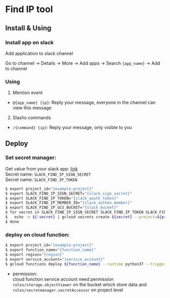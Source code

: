 # Find IP tool


## Install & Using

### Install app on slack


Add application to slack channel

Go to channel -> Details -> More -> Add apps -> Search `{app_name}` -> Add to channel

### Using

1. Mention event

* `@{app_name} {ip}`: Reply your message, everyone in the channel can view this message

2. Slashs commands

* `/{command} {ip}`: Reply your message, only visible to you

## Deploy

### Set secret manager: <br/>
  Get value from your slack app: [link](https://api.slack.com/apps) <br/>
  Secret name: `SLACK_FIND_IP_SIGN_SECRET`<br/>
  Secret name: `SLACK_FIND_IP_TOKEN`
```sh
$ export project_id="{example-project}"
$ export SLACK_FIND_IP_SIGN_SECRET="{slack_sign_secret}"
$ export SLACK_FIND_IP_TOKEN="{slack_oauth_token}"
$ export SLACK_FIND_IP_MEMBER_ID="{slack_authen_member}"
$ export SLACK_FIND_IP_GCS_BUCKET="{slack_bucket}"
$ for secret in SLACK_FIND_IP_SIGN_SECRET SLACK_FIND_IP_TOKEN SLACK_FIND_IP_MEMBER_ID SLACK_FIND_IP_GCS_BUCKET; do
$   echo -n ${!secret} | gcloud secrets create ${secret} --project=${project_id} --replication-policy="automatic" --data-file=-
$ done
```
  
### deploy on cloud function:
```sh
$ export project_id="{example-project}"
$ export function_name="{function_name}"
$ export region="{region}"
$ export service_account="{service_account}"
$ gcloud functions deploy ${function_name} --runtime python37 --trigger-http --region ${region} --env-vars-file=./env.yaml --service-account=${service_account} --project ${project_id}
```

* permission: <br/>
  cloud function service account need permission `roles/storage.objectViewer` on the bucket which store data and `roles/secretmanager.secretAccessor` on project level